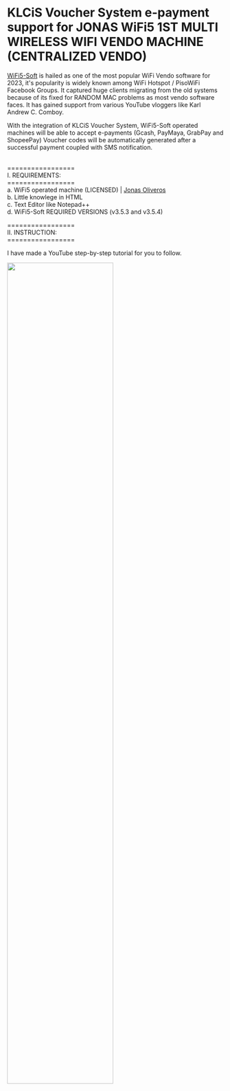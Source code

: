 # KLCiS Voucher System e-payment support for JONAS WiFi5 1ST MULTI WIRELESS WIFI VENDO MACHINE (CENTRALIZED VENDO)

[WiFi5-Soft](https://wifi5-soft.com/) is hailed as one of the most popular WiFi Vendo software for 2023, it's popularity is widely known among WiFi Hotspot / PisoWiFi Facebook Groups. It captured huge clients migrating from the old systems because of its fixed for RANDOM MAC problems as most vendo software faces. It has gained support from various YouTube vloggers like Karl Andrew C. Comboy. <br>

With the integration of KLCiS Voucher System, WiFi5-Soft operated machines will be able to accept e-payments (Gcash, PayMaya, GrabPay and ShopeePay) Voucher codes will be automatically generated after a successful payment coupled with SMS notification. <br><br>

================= <br>
I. REQUIREMENTS: <br>
================= <br>
    a. WiFi5 operated machine (LICENSED) | [Jonas Oliveros](https://www.facebook.com/groups/378035929223641/user/1611437717) <br>
    b. Little knowlege in HTML <br>
    c. Text Editor like Notepad++ <br>
    d. WiFi5-Soft REQUIRED VERSIONS (v3.5.3 and v3.5.4) <br>
    
================= <br>
II. INSTRUCTION: <br>
================= <br>

  I have made a YouTube step-by-step tutorial for you to follow. <br>

  [<img src="https://i.ytimg.com/vi/4wcjafmLmw0/maxresdefault.jpg" width="70%">](https://www.youtube.com/watch?v=4wcjafmLmw0 "WiFi5-Soft E-Payment Integration Tutorial using KLCiS Voucher System")
